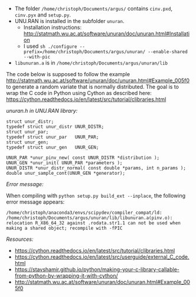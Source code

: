 

- The folder `/home/christoph/Documents/argus/` contains `cinv.pxd`, `cinv.pyx` and `setup.py`.
- UNU.RAN is installed in the subfolder `unuran`.
  - Installation instructions: http://statmath.wu.ac.at/software/unuran/doc/unuran.html#Installation
  - I used `sh ./configure --prefix=/home/christoph/Documents/argus/unuran/ --enable-shared --with-pic`
- `libunuran.a` is in `/home/christoph/Documents/argus/unuran/lib`

The code below is supposed to follow the example http://statmath.wu.ac.at/software/unuran/doc/unuran.html#Example_005f0 to generate a random variate that is normally distributed. The goal is to wrap the C code in Python using Cython as described here: https://cython.readthedocs.io/en/latest/src/tutorial/clibraries.html

*unuran.h in UNU.RAN library:* 

```
struct unur_distr;                       
typedef struct unur_distr UNUR_DISTR;
struct unur_par;                         
typedef struct unur_par   UNUR_PAR;
struct unur_gen;                         
typedef struct unur_gen   UNUR_GEN;

UNUR_PAR *unur_pinv_new( const UNUR_DISTR *distribution );
UNUR_GEN *unur_init( UNUR_PAR *parameters );
UNUR_DISTR *unur_distr_normal( const double *params, int n_params );
double unur_sample_cont(UNUR_GEN *generator);
```

*Error message:*

When compiling with `python setup.py build_ext --inplace`, the following error message appears:

`/home/christoph/anaconda3/envs/scipydev/compiler_compat/ld: /home/christoph/Documents/argus/unuran/lib/libunuran.a(pinv.o): relocation
R_X86_64_32 against .rodata.str1.1 can not be used when making a shared object; recompile with -fPIC`

*Resources:*

- https://cython.readthedocs.io/en/latest/src/tutorial/clibraries.html
- https://cython.readthedocs.io/en/latest/src/userguide/external_C_code.html
- https://stavshamir.github.io/python/making-your-c-library-callable-from-python-by-wrapping-it-with-cython/
- http://statmath.wu.ac.at/software/unuran/doc/unuran.html#Example_005f0
